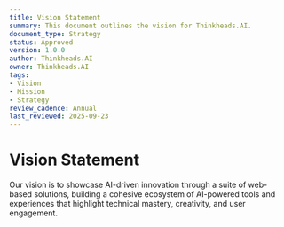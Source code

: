 ```yaml
---
title: Vision Statement
summary: This document outlines the vision for Thinkheads.AI.
document_type: Strategy
status: Approved
version: 1.0.0
author: Thinkheads.AI
owner: Thinkheads.AI
tags:
- Vision
- Mission
- Strategy
review_cadence: Annual
last_reviewed: 2025-09-23
---
```

# Vision Statement

Our vision is to showcase AI-driven innovation through a suite of web-based solutions, building a cohesive ecosystem of AI-powered tools and experiences that highlight technical mastery, creativity, and user engagement.
